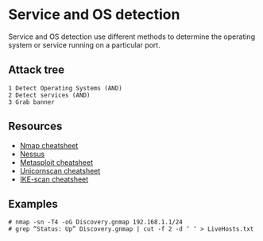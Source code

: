 # Service and OS detection

Service and OS detection use different methods to determine the operating system or service running on a particular port.

## Attack tree

    1 Detect Operating Systems (AND)
    2 Detect services (AND)
    3 Grab banner

## Resources

* [Nmap cheatsheet](../../resources/cheatsheets/Nmap-cheatsheet.md)
* [Nessus](../../resources/cheatsheets/Nessus-cheatsheet.md)
* [Metasploit cheatsheet](../../resources/cheatsheets/Metasploit-cheatsheet.pdf)
* [Unicornscan cheatsheet](../../resources/cheatsheets/Unicornscan-cheatsheet.md)
* [IKE-scan cheatsheet](../../IKE-scan-cheatsheet.md)

## Examples

    # nmap -sn -T4 -oG Discovery.gnmap 192.168.1.1/24
    # grep “Status: Up” Discovery.gnmap | cut -f 2 -d ‘ ‘ > LiveHosts.txt



